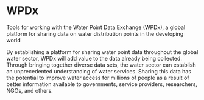 # WPDx

Tools for working with the Water Point Data Exchange (WPDx), a global platform for sharing data on water distribution points in the developing world

By establishing a platform for sharing water point data throughout the global water sector, WPDx will add value to the data already being collected. Through bringing together diverse data sets, the water sector can establish an unprecedented understanding of water services. Sharing this data has the potential to improve water access for millions of people as a result of better information available to governments, service providers, researchers, NGOs, and others.
